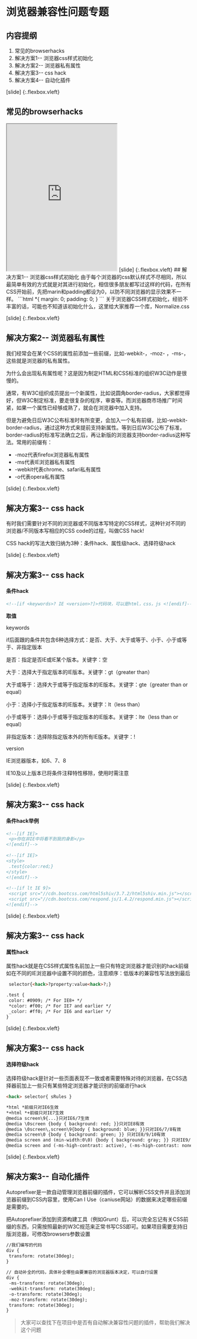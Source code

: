# 浏览器兼容性问题专题

## 内容提纲
1. 常见的browserhacks
2. 解决方案1-- 浏览器css样式初始化
3. 解决方案2-- 浏览器私有属性
4. 解决方案3-- css hack
5. 解决方案4-- 自动化插件

[slide] {:.flexbox.vleft}
## 常见的browserhacks
<iframe src="http://browserhacks.com/#ie" style="height:400px;"></iframe>
[slide] {:.flexbox.vleft}
## 解决方案1-- 浏览器css样式初始化
由于每个浏览器的css默认样式不尽相同，所以最简单有效的方式就是对其进行初始化，相信很多朋友都写过这样的代码，在所有CSS开始前，先把marin和padding都设为0，以防不同浏览器的显示效果不一样。
```html
*{ 
 margin: 0; 
 padding: 0; 
}
```
关于浏览器CSS样式初始化，经验不丰富的话，可能也不知道该初始化什么，这里给大家推荐一个库，Normalize.css

[slide] {:.flexbox.vleft}
## 解决方案2-- 浏览器私有属性

我们经常会在某个CSS的属性前添加一些前缀，比如-webkit-，-moz- ，-ms-，这些就是浏览器的私有属性。

为什么会出现私有属性呢？这是因为制定HTML和CSS标准的组织W3C动作是很慢的。

通常，有W3C组织成员提出一个新属性，比如说圆角border-radius，大家都觉得好，但W3C制定标准，要走很复杂的程序，审查等。而浏览器商市场推广时间紧，如果一个属性已经够成熟了，就会在浏览器中加入支持。

但是为避免日后W3C公布标准时有所变更，会加入一个私有前缀，比如-webkit-border-radius，通过这种方式来提前支持新属性。等到日后W3C公布了标准，border-radius的标准写法确立之后，再让新版的浏览器支持border-radius这种写法。常用的前缀有：

- -moz代表firefox浏览器私有属性
- -ms代表IE浏览器私有属性
- -webkit代表chrome、safari私有属性
- -o代表opera私有属性

[slide] {:.flexbox.vleft}
## 解决方案3-- css hack
有时我们需要针对不同的浏览器或不同版本写特定的CSS样式，这种针对不同的浏览器/不同版本写相应的CSS code的过程，叫做CSS hack!

CSS hack的写法大致归纳为3种：条件hack、属性级hack、选择符级hack

[slide] {:.flexbox.vleft}
## 解决方案3-- css hack
#### 条件hack

```html
<!--[if <keywords>? IE <version>?]>代码块，可以是html，css，js <![endif]-->
```

**取值**

keywords

if后面跟的条件共包含6种选择方式：是否、大于、大于或等于、小于、小于或等于、非指定版本

是否：指定是否IE或IE某个版本。关键字：空

大于：选择大于指定版本的IE版本。关键字：gt（greater than）

大于或等于：选择大于或等于指定版本的IE版本。关键字：gte（greater than or equal）

小于：选择小于指定版本的IE版本。关键字：lt（less than）

小于或等于：选择小于或等于指定版本的IE版本。关键字：lte（less than or equal）

非指定版本：选择除指定版本外的所有IE版本。关键字：!

version

IE浏览器版本，如6、7、8

IE10及以上版本已将条件注释特性移除，使用时需注意

[slide] {:.flexbox.vleft}
## 解决方案3-- css hack
#### 条件hack举例
```html
<!--[if IE]> 
 <p>你在非IE中将看不到我的身影</p> 
<![endif]--> 
 
<!--[if IE]> 
<style> 
 .test{color:red;} 
</style> 
<![endif]--> 
 
<!--[if lt IE 9]> 
 <script src="//cdn.bootcss.com/html5shiv/3.7.2/html5shiv.min.js"></script> 
 <script src="//cdn.bootcss.com/respond.js/1.4.2/respond.min.js"></script> 
<![endif]-->
```

[slide] {:.flexbox.vleft}
## 解决方案3-- css hack
#### 属性hack
属性hack就是在CSS样式属性名前加上一些只有特定浏览器才能识别的hack前缀
如在不同的IE浏览器中设置不同的颜色，注意顺序：低版本的兼容性写法放到最后
```html
 selector{<hack>?property:value<hack>?;}
```
```html
.test {
 color: #0909; /* For IE8+ */
 *color: #f00; /* For IE7 and earlier */
 _color: #ff0; /* For IE6 and earlier */
}
```

[slide] {:.flexbox.vleft}
## 解决方案3-- css hack
#### 选择符级hack
选择符级hack是针对一些页面表现不一致或者需要特殊对待的浏览器，在CSS选择器前加上一些只有某些特定浏览器才能识别的前缀进行hack
```html
<hack> selector{ sRules }
```
```html
*html *前缀只对IE6生效 
*+html *+前缀只对IE7生效 
@media screen\9{...}只对IE6/7生效 
@media \0screen {body { background: red; }}只对IE8有效 
@media \0screen\,screen\9{body { background: blue; }}只对IE6/7/8有效 
@media screen\0 {body { background: green; }} 只对IE8/9/10有效 
@media screen and (min-width:0\0) {body { background: gray; }} 只对IE9/10有效 
@media screen and (-ms-high-contrast: active), (-ms-high-contrast: none) {body { background: orange; }} 只对IE10有效
```

[slide] {:.flexbox.vleft}
## 解决方案3-- 自动化插件
Autoprefixer是一款自动管理浏览器前缀的插件，它可以解析CSS文件并且添加浏览器前缀到CSS内容里，使用Can I Use（caniuse网站）的数据来决定哪些前缀是需要的。

把Autoprefixer添加到资源构建工具（例如Grunt）后，可以完全忘记有关CSS前缀的东西，只需按照最新的W3C规范来正常书写CSS即可。如果项目需要支持旧版浏览器，可修改browsers参数设置

```html
//我们编写的代码 
div { 
 transform: rotate(30deg); 
} 
 
// 自动补全的代码，具体补全哪些由要兼容的浏览器版本决定，可以自行设置 
div { 
 -ms-transform: rotate(30deg); 
 -webkit-transform: rotate(30deg); 
 -o-transform: rotate(30deg); 
 -moz-transform: rotate(30deg); 
 transform: rotate(30deg); 
}
```
> 大家可以查找下在项目中是否有自动解决兼容性问题的插件，帮助我们解决这个问题

